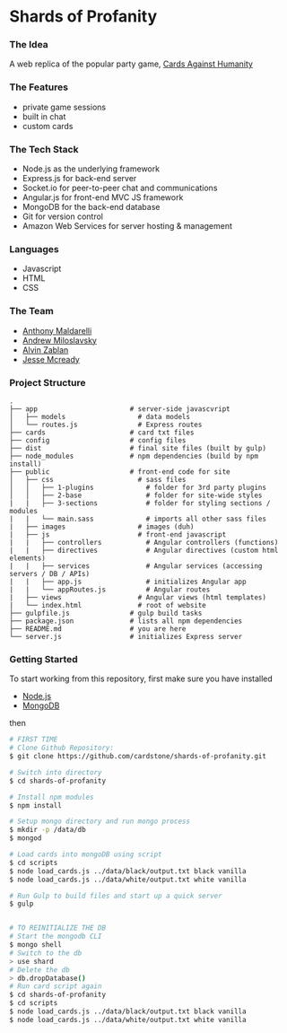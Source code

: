 # Shards of Profanity

### The Idea
A web replica of the popular party game, [Cards Against Humanity](https://cardsagainsthumanity.com/)

### The Features
* private game sessions
* built in chat
* custom cards

### The Tech Stack
* Node.js as the underlying framework
* Express.js for back-end server
* Socket.io for peer-to-peer chat and communications
* Angular.js for front-end MVC JS framework
* MongoDB for the back-end database
* Git for version control
* Amazon Web Services for server hosting & management

### Languages
* Javascript
* HTML
* CSS

### The Team
* [Anthony Maldarelli](https://github.com/amaldare93)
* [Andrew Miloslavsky](https://github.com/andrewmilo)
* [Alvin Zablan](https://github.com/azablan)
* [Jesse Mcready](https://github.com/jessemcready)

### Project Structure
```
.
├── app                       # server-side javascvript
│   ├── models                  # data models
│   └── routes.js               # Express routes
├── cards                     # card txt files
├── config                    # config files
├── dist                      # final site files (built by gulp)
├── node_modules              # npm dependencies (build by npm install)
├── public                    # front-end code for site
│   ├── css                     # sass files
│   │   ├── 1-plugins             # folder for 3rd party plugins
│   │   ├── 2-base                # folder for site-wide styles
|   |   ├── 3-sections            # folder for styling sections / modules
|   |   └── main.sass             # imports all other sass files
|   ├── images                  # images (duh)
|   ├── js                      # front-end javascript
|   |   ├── controllers           # Angular controllers (functions)
|   |   ├── directives            # Angular directives (custom html elements)
|   |   ├── services              # Angular services (accessing servers / DB / APIs)
|   |   ├── app.js                # initializes Angular app
|   |   └── appRoutes.js          # Angular routes
|   ├── views                   # Angular views (html templates)
|   └── index.html              # root of website
├── gulpfile.js               # gulp build tasks
├── package.json              # lists all npm dependencies
├── README.md                 # you are here
└── server.js                 # initializes Express server
```

### Getting Started
To start working from this repository, first make sure you have installed
* [Node.js](https://nodejs.org/en/)
* [MongoDB](https://www.mongodb.org/downloads)

then

```sh
# FIRST TIME
# Clone Github Repository:
$ git clone https://github.com/cardstone/shards-of-profanity.git

# Switch into directory
$ cd shards-of-profanity

# Install npm modules
$ npm install

# Setup mongo directory and run mongo process
$ mkdir -p /data/db
$ mongod

# Load cards into mongoDB using script
$ cd scripts
$ node load_cards.js ../data/black/output.txt black vanilla
$ node load_cards.js ../data/white/output.txt white vanilla

# Run Gulp to build files and start up a quick server
$ gulp


# TO REINITIALIZE THE DB
# Start the mongodb CLI
$ mongo shell
# Switch to the db 
> use shard
# Delete the db
> db.dropDatabase()
# Run card script again
$ cd shards-of-profanity
$ cd scripts
$ node load_cards.js ../data/black/output.txt black vanilla
$ node load_cards.js ../data/white/output.txt white vanilla
```
